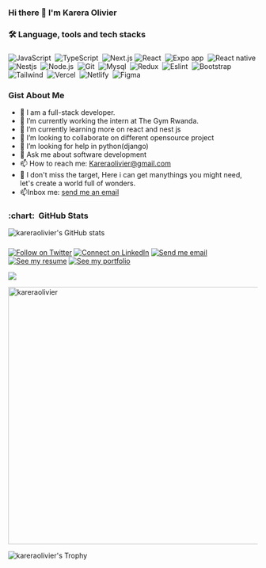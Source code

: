 ### Hi there 👋 I'm Karera Olivier

<h3>🛠 Language, tools and tech stacks</h3>

###

<div>

  
![JavaScript](https://img.shields.io/badge/-JavaScript-05122A?style=flat&logo=javascript)&nbsp;
![TypeScript](https://img.shields.io/badge/-TypeScript-05122A?style=flat&logo=typescript)&nbsp;
![Next.js](https://img.shields.io/badge/-Nextjs-05122A?style=flat&logo=next.js)
![React](https://img.shields.io/badge/-React-05122A?style=flat&logo=react)&nbsp;
![Expo app](https://img.shields.io/badge/-Expo_app-05122A?style=flat&logo=expo)&nbsp;
![React native](https://img.shields.io/badge/-React_native-05122A?style=flat&logo=react)&nbsp;
![Nestjs](https://img.shields.io/badge/-Nestjs-05122A?style=flat&logo=nestjs&logoColor=red)&nbsp;
![Node.js](https://img.shields.io/badge/-Node.js-05122A?style=flat&logo=node.js)&nbsp;
![Git](https://img.shields.io/badge/-Git-05122A?style=flat&logo=git)&nbsp;
![Mysql](https://img.shields.io/badge/-Mysql-05122A?style=flat&logo=mysql)&nbsp;
![Redux](https://img.shields.io/badge/-Redux-05122A?style=flat&logo=redux&logoColor=563D7C)&nbsp;
![Eslint](https://img.shields.io/badge/-Eslint-05122A?style=flat&logo=eslint&logoColor=563D7C)&nbsp;
![Bootstrap](https://img.shields.io/badge/-Bootstrap-05122A?style=flat&logo=bootstrap)
![Tailwind](https://img.shields.io/badge/-Tailwind-05122A?style=flat&logo=tailwindcss)&nbsp;
![Vercel](https://img.shields.io/badge/-Vercel-05122A?style=flat&logo=vercel)&nbsp;
![Netlify](https://img.shields.io/badge/-Netlify-05122A?style=flat&logo=netlify)&nbsp;
![Figma](https://img.shields.io/badge/-Figma-05122A?style=flat&logo=figma)&nbsp;

</div>

### Gist About Me
- 🔭 I am a full-stack developer.
- 🔭 I’m currently working the intern at The Gym Rwanda.
- 🌱 I’m currently learning more on react and nest js
- 👯 I’m looking to collaborate on different opensource project
- 🤔 I’m looking for help in python(django)
- 💬 Ask me about software development 
- 📫 How to reach me: Kareraolivier@gmail.com
- 👯 I don't miss the target, Here i can get manythings you might need, let's create a world full of wonders.
- 📫Inbox me: <a href="kareraolivier@gmail.com">send me an email</a>


###
<h3> :chart: &nbsp;GitHub Stats </h3>

![kareraolivier's GitHub stats](https://github-readme-stats.vercel.app/api?username=kareraolivier&?count_private=true&theme=radical&show_icons=true&show=reviews,prs_merged,prs_merged_percentage)

###




[![Follow on Twitter](https://img.shields.io/badge/--twitter?label=Twitter&logo=Twitter&style=social)](https://twitter.com/kareraolivier) 
[![Connect on LinkedIn](https://img.shields.io/badge/--linkedin?label=LinkedIn&logo=LinkedIn&style=social)](https://www.linkedin.com/in/karera-olivier-69a7971bb/) 
[![Send me email](https://img.shields.io/badge/--gmail?label=Gmail&logo=Gmail&style=social)](mailto:kareraolivier@gmail.com) 
[![See my resume](https://img.shields.io/badge/--resume?label=Resume&logo=resume&style=social)](#) 
[![See my portfolio](https://img.shields.io/badge/--portfolio?label=Portfolio&logo=portfolio&style=social)](https://karera-olivier-me.netlify.app/)

<a target='_black' href="https://www.codewars.com/users/kareraolivier"><img src="https://www.codewars.com/users/kareraolivier/badges/micro"></a>

 <div>
   <a href="https://github.com/kareraolivier"><img src="https://github-profile-summary-cards.vercel.app/api/cards/profile-details?username=kareraolivier&theme=radical&hide_border=true"  width="520" alt="kareraolivier"/></a>
  
  ![kareraolivier's Trophy](https://github-profile-trophy.vercel.app/?username=kareraolivier&theme=radical&column=4&no-frame=true)
  
 </div>
